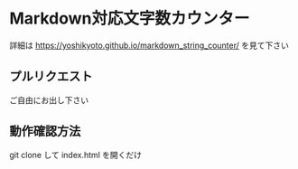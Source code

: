 # Markdown対応文字数カウンター

詳細は https://yoshikyoto.github.io/markdown_string_counter/ を見て下さい

## プルリクエスト

ご自由にお出し下さい

## 動作確認方法

git clone して index.html を開くだけ
